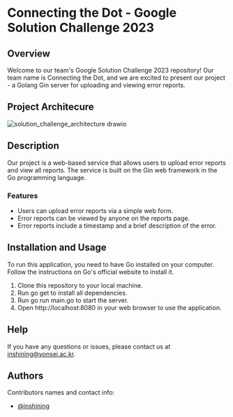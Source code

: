 # Connecting the Dot - Google Solution Challenge 2023

## Overview

Welcome to our team's Google Solution Challenge 2023 repository! Our team name is Connecting the Dot, and we are excited to present our project - a Golang Gin server for uploading and viewing error reports.

## Project Architecure

![solution_challenge_architecture drawio](https://user-images.githubusercontent.com/86528640/228577666-24656f26-25be-4d2f-b08b-0cd296b4fa0a.png)

## Description

Our project is a web-based service that allows users to upload error reports and view all reports. The service is built on the Gin web framework in the Go programming language.

### Features

-   Users can upload error reports via a simple web form.
-   Error reports can be viewed by anyone on the reports page.
-   Error reports include a timestamp and a brief description of the error.

## Installation and Usage

To run this application, you need to have Go installed on your computer. Follow the instructions on Go's official website to install it.

1.  Clone this repository to your local machine.
2.  Run go get to install all dependencies.
3.  Run go run main.go to start the server.
4.  Open http://localhost:8080 in your web browser to use the application.

## Help

If you have any questions or issues, please contact us at [inshining@yonsei.ac.kr](mailto:inshining@yonsei.ac.kr).

## Authors

Contributors names and contact info:

-   [@inshining](https://github.com/inshining)
